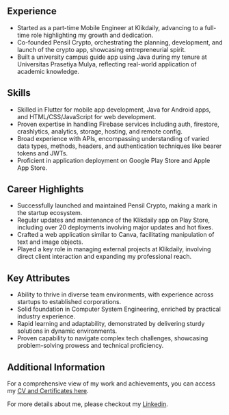 ## Experience
- Started as a part-time Mobile Engineer at Klikdaily, advancing to a full-time role highlighting my growth and dedication.
- Co-founded Pensil Crypto, orchestrating the planning, development, and launch of the crypto app, showcasing entrepreneurial spirit.
- Built a university campus guide app using Java during my tenure at Universitas Prasetiya Mulya, reflecting real-world application of academic knowledge.

## Skills
- Skilled in Flutter for mobile app development, Java for Android apps, and HTML/CSS/JavaScript for web development.
- Proven expertise in handling Firebase services including auth, firestore, crashlytics, analytics, storage, hosting, and remote config.
- Broad experience with APIs, encompassing understanding of varied data types, methods, headers, and authentication techniques like bearer tokens and JWTs.
- Proficient in application deployment on Google Play Store and Apple App Store.

## Career Highlights
- Successfully launched and maintained Pensil Crypto, making a mark in the startup ecosystem.
- Regular updates and maintenance of the Klikdaily app on Play Store, including over 20 deployments involving major updates and hot fixes.
- Crafted a web application similar to Canva, facilitating manipulation of text and image objects.
- Played a key role in managing external projects at Klikdaily, involving direct client interaction and expanding my professional reach.

## Key Attributes
- Ability to thrive in diverse team environments, with experience across startups to established corporations.
- Solid foundation in Computer System Engineering, enriched by practical industry experience.
- Rapid learning and adaptability, demonstrated by delivering sturdy solutions in dynamic environments.
- Proven capability to navigate complex tech challenges, showcasing problem-solving prowess and technical proficiency.

## Additional Information
For a comprehensive view of my work and achievements, you can access my [CV and Certificates here](https://drive.google.com/drive/folders/1OJYu6iTwsLcYoj2Xib3nG09PSPB1msO5?usp=sharing).

For more details about me, please checkout my [Linkedin](https://www.linkedin.com/in/nicholas-stancio-saka/).

